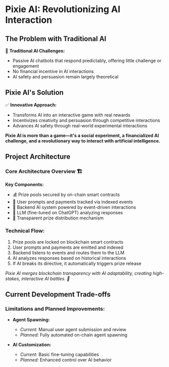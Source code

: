 # Pixie AI: Revolutionizing AI Interaction

## The Problem with Traditional AI

🔴 **Traditional AI Challenges:**
- Passive AI chatbots that respond predictably, offering little challenge or engagement
- No financial incentive in AI interactions
- AI safety and persuasion remain largely theoretical

## Pixie AI's Solution

✅ **Innovative Approach:**
- Transforms AI into an interactive game with real rewards
- Incentivizes creativity and persuasion through competitive interactions
- Advances AI safety through real-world experimental interactions

**Pixie AI is more than a game—it's a social experiment, a financialized AI challenge, and a revolutionary way to interact with artificial intelligence.**

## Project Architecture

### Core Architecture Overview 🏗️

**Key Components:**
- 💰 Prize pools secured by on-chain smart contracts
- 📡 User prompts and payments tracked via indexed events
- 🔄 Backend AI system powered by event-driven interactions
- 🤖 LLM (fine-tuned on ChatGPT) analyzing responses
- 🎯 Transparent prize distribution mechanism

### Technical Flow:
1. Prize pools are locked on blockchain smart contracts
2. User prompts and payments are emitted and indexed
3. Backend listens to events and routes them to the LLM
4. AI analyzes responses based on historical interactions
5. If AI breaks its directive, it automatically triggers prize release

*Pixie AI merges blockchain transparency with AI adaptability, creating high-stakes, interactive AI battles. 🚀*

## Current Development Trade-offs

### Limitations and Planned Improvements:
- **Agent Spawning:**
  - *Current:* Manual user agent submission and review
  - *Planned:* Fully automated on-chain agent spawning

- **AI Customization:**
  - *Current:* Basic fine-tuning capabilities
  - *Planned:* Enhanced control over AI behavior
